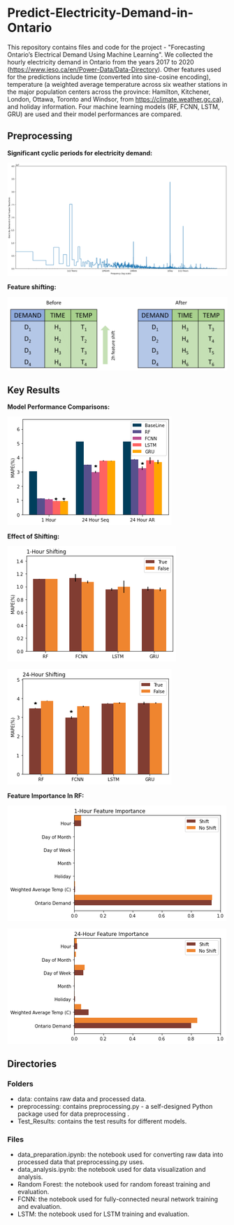 # Predict-Electricity-Demand-in-Ontario

This repository contains files and code for the project - "Forecasting Ontario’s Electrical Demand Using Machine Learning". We collected the hourly electricity demand in Ontario from the years 2017 to 2020 (https://www.ieso.ca/en/Power-Data/Data-Directory). Other features used for the predictions include time (converted into sine-cosine encoding), temperature (a weighted average temperature across six weather stations in the major population centers across the province: Hamilton, Kitchener, London, Ottawa, Toronto and Windsor, from https://climate.weather.gc.ca), and holiday information. Four machine learning models (RF, FCNN, LSTM, GRU) are used and their model performances are compared. 


## Preprocessing
**Significant cyclic periods for electricity demand:**

![Frequency Chart](Image/Frequency_Chart.png)

**Feature shifting:**

![Feature shift](Image/feature_shift.jpg)


## Key Results
**Model Performance Comparisons:**

![Model Comparison](Image/Best_Model_Comparison.png)



**Effect of Shifting:**

![1Hour Shifting](Image/1Hour_Shifting.png)

![24Hour Shifting](Image/24Hour_Shifting.png)


**Feature Importance In RF:**

![1Hour Feature Importance](Image/1Hour_Feature_Importance.png)

![24Hour Feature Importance](Image/24Hour_Feature_Importance.png)


## Directories

### Folders
- data: contains raw data and processed data.
- preprocessing: contains preprocessing.py - a self-designed Python package used for data preprocessing .
- Test_Results: contains the test results for different models.

### Files
- data_preparation.ipynb: the notebook used for converting raw data into processed data that preprocessing.py uses.
- data_analysis.ipynb: the notebook used for data visualization and analysis.
- Random Forest: the notebook used for random foreast training and evaluation.
- FCNN: the notebook used for fully-connected neural network training and evaluation.
- LSTM: the notebook used for LSTM training and evaluation.


